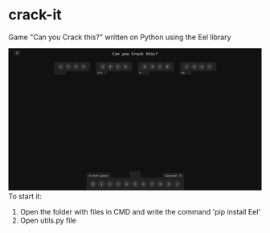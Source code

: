 # crack-it
Game "Can you Crack this?" written on Python using the Eel library

![crack-it](cover.png)
To start it:
1. Open the folder with files in CMD and write the command 'pip install Eel'
2. Open utils.py file
